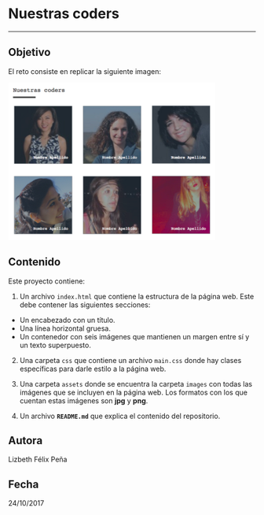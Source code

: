 # Nuestras coders
***
## Objetivo

El reto consiste en replicar la siguiente imagen:

![Nuestras coders](assets/images/img-nuestras-coders.png)
## Contenido

Este proyecto contiene:

1. Un archivo `index.html` que contiene la estructura de la página web. Este debe contener las siguientes secciones:
  * Un encabezado con un título.
  * Una línea horizontal gruesa.
  * Un contenedor con seis imágenes que mantienen un margen entre sí y un texto superpuesto.

2. Una carpeta `css` que contiene un archivo `main.css` donde hay clases específicas para darle estilo a la página web.

3. Una carpeta `assets` donde se encuentra la carpeta `images` con todas las imágenes que se incluyen en la página web.  Los formatos con los que cuentan estas imágenes son **jpg** y **png**.

4. Un archivo  **`README.md`** que explica el contenido del repositorio.

## Autora
Lizbeth Félix Peña

## Fecha
24/10/2017
